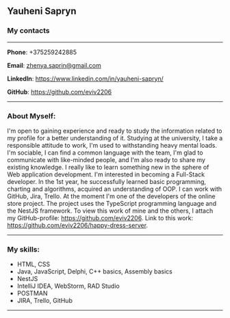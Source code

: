 ## Yauheni Sapryn
### My contacts

---

**Phone**: +375259242885

**Email**: zhenya.saprin@gmail.com

**LinkedIn**: https://www.linkedin.com/in/yauheni-sapryn/

**GitHub**: https://github.com/eviv2206

---

### About Myself:
I'm open to gaining experience and ready to study the information related to my profile for a better
understanding of it. Studying at the university, I take a responsible attitude to work, I'm used to withstanding
heavy mental loads. I'm sociable, I can find a common language with the team, I'm glad to communicate with
like-minded people, and I'm also ready to share my existing knowledge. I really like to learn something new in the
sphere of Web application development. I'm interested in becoming a Full-Stack developer. In the 1st year, he
successfully learned basic programming, charting and algorithms, acquired an understanding of OOP. I can work
with GitHub, Jira, Trello. At the moment I'm one of the developers of the online store project. The project uses
the TypeScript programming language and the NestJS framework. To view this work of mine and the others,
I attach my GitHub-profile: https://github.com/eviv2206. Link to this work:
https://github.com/eviv2206/happy-dress-server.

---

### My skills:

* HTML, CSS
* Java, JavaScript, Delphi, C++ basics, Assembly basics
* NestJS
* IntelliJ IDEA, WebStorm, RAD Studio
* POSTMAN
* JIRA, Trello, GitHub

---


